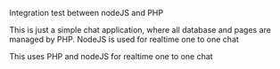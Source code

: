 Integration test between nodeJS and PHP

This is just a simple chat application, where all database and pages are managed by PHP. NodeJS is used for realtime one to one chat

This uses PHP and nodeJS for realtime one to one chat
